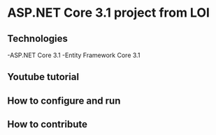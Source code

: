 # ASP.NET Core 3.1 project from LOI
## Technologies
-ASP.NET Core 3.1
-Entity Framework Core 3.1
## Youtube tutorial
## How to configure and run
## How to contribute
